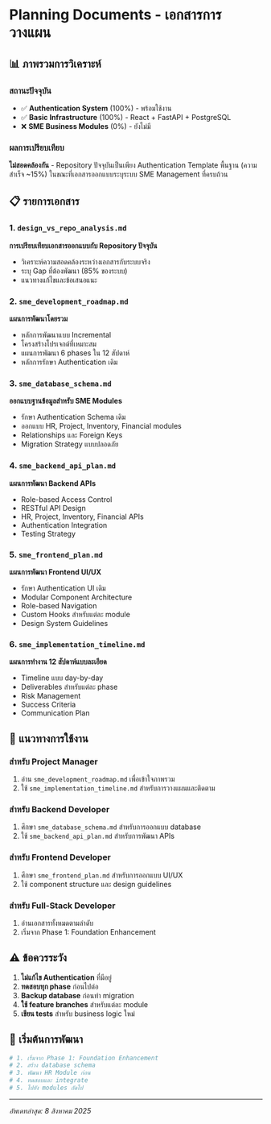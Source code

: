 # Planning Documents - เอกสารการวางแผน

## 📊 ภาพรวมการวิเคราะห์

### สถานะปัจจุบัน
- ✅ **Authentication System** (100%) - พร้อมใช้งาน
- ✅ **Basic Infrastructure** (100%) - React + FastAPI + PostgreSQL  
- ❌ **SME Business Modules** (0%) - ยังไม่มี

### ผลการเปรียบเทียบ
**ไม่สอดคล้องกัน** - Repository ปัจจุบันเป็นเพียง Authentication Template พื้นฐาน (ความสำเร็จ ~15%) ในขณะที่เอกสารออกแบบระบุระบบ SME Management ที่ครบถ้วน

## 📋 รายการเอกสาร

### 1. `design_vs_repo_analysis.md`
**การเปรียบเทียบเอกสารออกแบบกับ Repository ปัจจุบัน**
- วิเคราะห์ความสอดคล้องระหว่างเอกสารกับระบบจริง
- ระบุ Gap ที่ต้องพัฒนา (85% ของระบบ)
- แนวทางแก้ไขและข้อเสนอแนะ

### 2. `sme_development_roadmap.md`
**แผนการพัฒนาโดยรวม**
- หลักการพัฒนาแบบ Incremental
- โครงสร้างโปรเจกต์ที่เหมาะสม
- แผนการพัฒนา 6 phases ใน 12 สัปดาห์
- หลักการรักษา Authentication เดิม

### 3. `sme_database_schema.md`
**ออกแบบฐานข้อมูลสำหรับ SME Modules**
- รักษา Authentication Schema เดิม
- ออกแบบ HR, Project, Inventory, Financial modules
- Relationships และ Foreign Keys
- Migration Strategy แบบปลอดภัย

### 4. `sme_backend_api_plan.md`
**แผนการพัฒนา Backend APIs**
- Role-based Access Control
- RESTful API Design
- HR, Project, Inventory, Financial APIs
- Authentication Integration
- Testing Strategy

### 5. `sme_frontend_plan.md`
**แผนการพัฒนา Frontend UI/UX**
- รักษา Authentication UI เดิม
- Modular Component Architecture
- Role-based Navigation
- Custom Hooks สำหรับแต่ละ module
- Design System Guidelines

### 6. `sme_implementation_timeline.md`
**แผนการทำงาน 12 สัปดาห์แบบละเอียด**
- Timeline แบบ day-by-day
- Deliverables สำหรับแต่ละ phase
- Risk Management
- Success Criteria
- Communication Plan

## 🎯 แนวทางการใช้งาน

### สำหรับ Project Manager
1. อ่าน `sme_development_roadmap.md` เพื่อเข้าใจภาพรวม
2. ใช้ `sme_implementation_timeline.md` สำหรับการวางแผนและติดตาม

### สำหรับ Backend Developer
1. ศึกษา `sme_database_schema.md` สำหรับการออกแบบ database
2. ใช้ `sme_backend_api_plan.md` สำหรับการพัฒนา APIs

### สำหรับ Frontend Developer
1. ศึกษา `sme_frontend_plan.md` สำหรับการออกแบบ UI/UX
2. ใช้ component structure และ design guidelines

### สำหรับ Full-Stack Developer
1. อ่านเอกสารทั้งหมดตามลำดับ
2. เริ่มจาก Phase 1: Foundation Enhancement

## ⚠️ ข้อควรระวัง

1. **ไม่แก้ไข Authentication** ที่มีอยู่
2. **ทดสอบทุก phase** ก่อนไปต่อ
3. **Backup database** ก่อนทำ migration
4. **ใช้ feature branches** สำหรับแต่ละ module
5. **เขียน tests** สำหรับ business logic ใหม่

## 🚀 เริ่มต้นการพัฒนา

```bash
# 1. เริ่มจาก Phase 1: Foundation Enhancement
# 2. สร้าง database schema
# 3. พัฒนา HR Module ก่อน
# 4. ทดสอบและ integrate
# 5. ไปยัง modules ถัดไป
```

---
*อัพเดทล่าสุด: 8 สิงหาคม 2025*

